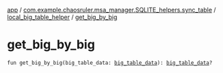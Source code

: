 [app](../../index.md) / [com.example.chaosruler.msa_manager.SQLITE_helpers.sync_table](../index.md) / [local_big_table_helper](index.md) / [get_big_by_big](.)

# get_big_by_big

`fun get_big_by_big(big_table_data: `[`big_table_data`](../../com.example.chaosruler.msa_manager.object_types/big_table_data/index.md)`): `[`big_table_data`](../../com.example.chaosruler.msa_manager.object_types/big_table_data/index.md)`?`